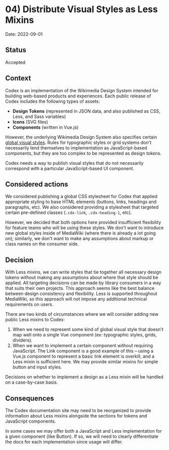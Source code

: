 # 04) Distribute Visual Styles as Less Mixins

Date: 2022-09-01

## Status

Accepted

## Context

Codex is an implementation of the Wikimedia Design System intended for building
web-based products and experiences. Each public release of Codex includes the
following types of assets:

* **Design Tokens** (represented in JSON data, and also published as CSS, Less,
  and Sass variables)
* **Icons** (SVG files)
* **Components** (written in Vue.js)

However, the underlying Wikimedia Design System also specifies certain [global
visual styles](https://design.wikimedia.org/style-guide/visual-style.html).
Rules for typographic styles or grid systems don't necessarily lend themselves
to implementation as JavaScript-based components, but they are too complex to be
represented as design tokens.

Codex needs a way to publish visual styles that do not necessarily correspond
with a particular JavaScript-based UI component.

## Considered actions

We considered publishing a global CSS stylesheet for Codex that applied
appropriate styling to base HTML elements (buttons, links, headings and
paragraphs, etc). We also considered providing a stylesheet that targeted
certain pre-defined classes (`.cdx-link`, `.cdx-heading-1`, etc).

However, we decided that both options here provided insufficient flexibility
for feature teams who will be using these styles. We don't want to introduce
new global styles inside of MediaWiki (where there is already a lot going on);
similarly, we don't want to make any assumptions about markup or class names
on the consumer side.

## Decision

With Less mixins, we can write styles that tie together all necessary design
tokens without making any assumptions about where that style should be applied.
All targeting decisions can be made by library consumers in a way that suits
their own projects. This approach seems like the best balance between design
consistency and flexibility. Less is supported throughout MediaWiki, so this
approach will not impose any additional technical requirements on users.

There are two kinds of circumstances where we will consider adding new public
Less mixins to Codex:

1) When we need to represent some kind of global visual style that doesn't
  map well onto a single Vue component (ex: typographic styles, grids,
  dividers).
2) When we want to implement a certain component without requiring JavaScript.
  The Link component is a good example of this – using a Vue.js component to
  represent a basic link element is overkill, and a Less mixin is sufficient
  here. We may provide similar mixins for simple button and input styles.

Decisions on whether to implement a design as a Less mixin will be handled
on a case-by-case basis.

## Consequences

The Codex documentation site may need to be reorganized to provide information
about Less mixins alongside the sections for tokens and JavaScript components.

In some cases we may offer both a JavaScript and Less implementation for a given
component (like Button). If so, we will need to clearly differentiate the docs
for each implementation since usage will differ.
